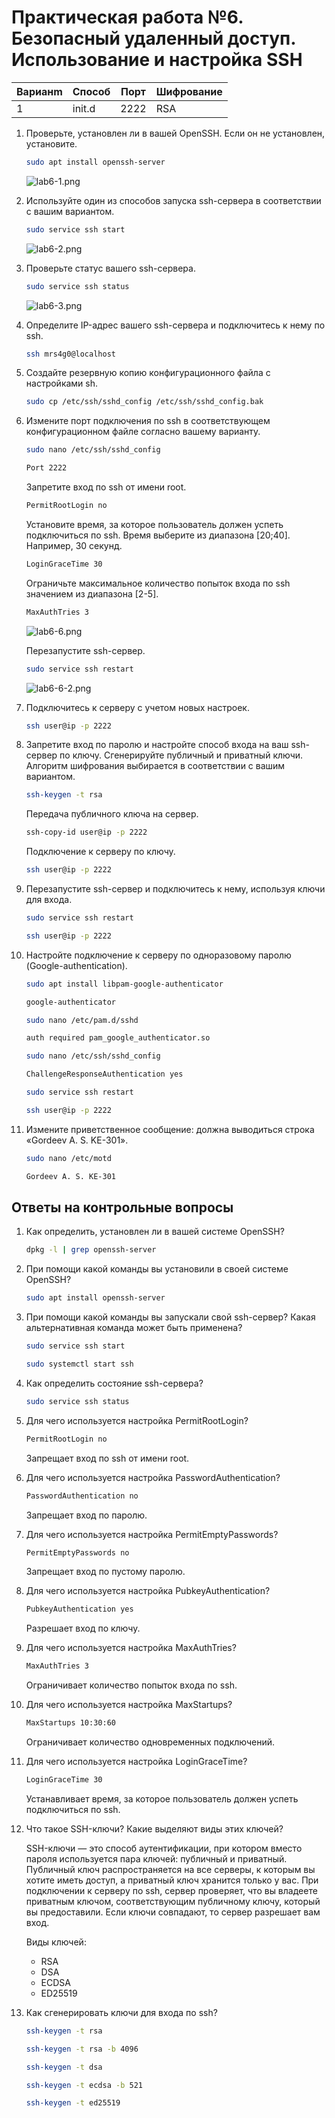 
# Практическая работа №6. Безопасный удаленный доступ. Использование и настройка SSH

Варианm | Способ | Порт | Шифрование
------- | ------ | ---- | ----------
1 | init.d | 2222 | RSA

1. Проверьте, установлен ли в вашей OpenSSH. Если он не установлен, установите.

    ```bash
    sudo apt install openssh-server
    ```

    ![lab6-1.png](./images/lab6-1.png)

2. Используйте один из способов запуска ssh-сервера в соответствии с вашим вариантом.

    ```bash
    sudo service ssh start
    ```

    ![lab6-2.png](./images/lab6-2.png)

3. Проверьте статус вашего ssh-сервера.

    ```bash
    sudo service ssh status
    ```

    ![lab6-3.png](./images/lab6-3.png)

4. Определите IP-адрес вашего ssh-сервера и подключитесь к нему по ssh.

    ```bash
    ssh mrs4g0@localhost
    ```

5. Создайте резервную копию конфигурационного файла с настройками sh.

    ```bash
    sudo cp /etc/ssh/sshd_config /etc/ssh/sshd_config.bak
    ```

6. Измените порт подключения по ssh в соответствующем конфигурационном файле согласно вашему варианту.

    ```bash
    sudo nano /etc/ssh/sshd_config
    ```

    ```bash
    Port 2222
    ```

    Запретите вход по ssh от имени root.

    ```bash
    PermitRootLogin no
    ```

    Установите время, за которое пользователь должен успеть подключиться по ssh. Время выберите из диапазона [20;40]. Например, 30 секунд.

    ```bash
    LoginGraceTime 30
    ```

    Ограничьте максимальное количество попыток входа по ssh значением из диапазона [2-5].

    ```bash
    MaxAuthTries 3
    ```

    ![lab6-6.png](./images/lab6-6.png)

    Перезапустите ssh-сервер.

     ```bash
    sudo service ssh restart
    ```

    ![lab6-6-2.png](./images/lab6-6-2.png)

7. Подключитесь к серверу с учетом новых настроек.

    ```bash
    ssh user@ip -p 2222
    ```

8. Запретите вход по паролю и настройте способ входа на ваш ssh-сервер по ключу. Сгенерируйте публичный и приватный ключи. Алгоритм шифрования выбирается в соответствии с вашим вариантом.

    ```bash
    ssh-keygen -t rsa
    ```

    Передача публичного ключа на сервер.

    ```bash
    ssh-copy-id user@ip -p 2222
    ```

    Подключение к серверу по ключу.

    ```bash
    ssh user@ip -p 2222
    ```

9. Перезапустите ssh-сервер и подключитесь к нему, используя ключи для входа.

    ```bash
    sudo service ssh restart
    ```

    ```bash
    ssh user@ip -p 2222
    ```

10. Настройте подключение к серверу по одноразовому паролю (Google-authentication).

    ```bash
    sudo apt install libpam-google-authenticator
    ```

    ```bash
    google-authenticator
    ```

    ```bash
    sudo nano /etc/pam.d/sshd
    ```

    ```bash
    auth required pam_google_authenticator.so
    ```

    ```bash
    sudo nano /etc/ssh/sshd_config
    ```

    ```bash
    ChallengeResponseAuthentication yes
    ```

    ```bash
    sudo service ssh restart
    ```

    ```bash
    ssh user@ip -p 2222
    ```

11. Измените приветственное сообщение: должна выводиться строка «Gordeev A. S. KE-301».

    ```bash
    sudo nano /etc/motd
    ```

    ```bash
    Gordeev A. S. KE-301
    ```

## Ответы на контрольные вопросы

1. Как определить, установлен ли в вашей системе OpenSSH?

    ```bash
    dpkg -l | grep openssh-server
    ```

2. При помощи какой команды вы установили в своей системе OpenSSH?

    ```bash
    sudo apt install openssh-server
    ```

3. При помощи какой команды вы запускали свой ssh-сервер? Какая альтернативная команда может быть применена?

    ```bash
    sudo service ssh start
    ```

    ```bash
    sudo systemctl start ssh
    ```

4. Как определить состояние ssh-сервера?

    ```bash
    sudo service ssh status
    ```

5. Для чего используется настройка PermitRootLogin?

    ```bash
    PermitRootLogin no
    ```

    Запрещает вход по ssh от имени root.

6. Для чего используется настройка PasswordAuthentication?

    ```bash
    PasswordAuthentication no
    ```

    Запрещает вход по паролю.

7. Для чего используется настройка PermitEmptyPasswords?

    ```bash
    PermitEmptyPasswords no
    ```

    Запрещает вход по пустому паролю.

8. Для чего используется настройка PubkeyAuthentication?

    ```bash
    PubkeyAuthentication yes
    ```

    Разрешает вход по ключу.

9. Для чего используется настройка MaxAuthTries?

    ```bash
    MaxAuthTries 3
    ```

    Ограничивает количество попыток входа по ssh.

10. Для чего используется настройка MaxStartups?

    ```bash
    MaxStartups 10:30:60
    ```

    Ограничивает количество одновременных подключений.

11. Для чего используется настройка LoginGraceTime?

    ```bash
    LoginGraceTime 30
    ```

    Устанавливает время, за которое пользователь должен успеть подключиться по ssh.

12. Что такое SSH-ключи? Какие выделяют виды этих ключей?

    SSH-ключи — это способ аутентификации, при котором вместо пароля используется пара ключей: публичный и приватный. Публичный ключ распространяется на все серверы, к которым вы хотите иметь доступ, а приватный ключ хранится только у вас. При подключении к серверу по ssh, сервер проверяет, что вы владеете приватным ключом, соответствующим публичному ключу, который вы предоставили. Если ключи совпадают, то сервер разрешает вам вход.

    Виды ключей:

    - RSA
    - DSA
    - ECDSA
    - ED25519

13. Как сгенерировать ключи для входа по ssh?

    ```bash
    ssh-keygen -t rsa
    ```

    ```bash
    ssh-keygen -t rsa -b 4096
    ```

    ```bash
    ssh-keygen -t dsa
    ```

    ```bash
    ssh-keygen -t ecdsa -b 521
    ```

    ```bash
    ssh-keygen -t ed25519
    ```
